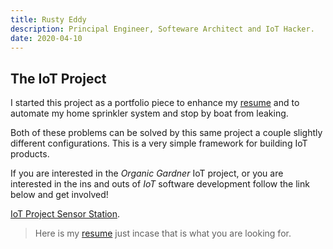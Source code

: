 ```yaml
---
title: Rusty Eddy
description: Principal Engineer, Softeware Architect and IoT Hacker.
date: 2020-04-10
---
```


## The IoT Project

I started this project as a portfolio piece to enhance my
[resume](/resume) and to automate my home sprinkler system and stop by
boat from leaking.

Both of these problems can be solved by this same project a couple
slightly different configurations. This is a very simple framework for
building IoT products. 

If you are interested in the _Organic Gardner_ IoT project, or you are
interested in the ins and outs of _IoT_ software development follow
the link below and get involved!

[IoT Project Sensor Station](/iot-project). 

> Here is my [resume](/resume) just incase that is what you are
> looking for. 
